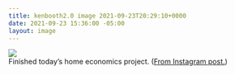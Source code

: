 ```yaml
---
title: kenbooth2.0 image 2021-09-23T20:29:10+0000
date: 2021-09-23 15:36:00 -05:00
layout: image
---
```


<img src="https://dl.dropboxusercontent.com/s/1g1pegtdwta65u5/242636421_221025416733135_1688387802483585408_n.jpg?dl=0"><br>
Finished today’s home economics project. (<a href="https://www.instagram.com/p/CULXXa8rpFp/">From Instagram post.</a>)